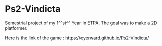 # Ps2-Vindicta
 

Semestrial project of my 1^^st^^ Year in ETPA.
The goal was to make a 2D platformer.

Here is the link of the game : https://eyerward.github.io/Ps2-Vindicta/
